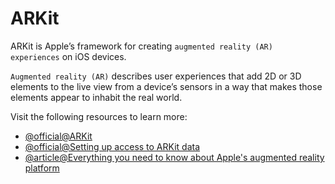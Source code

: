 # ARKit

ARKit is Apple’s framework for creating `augmented reality (AR) experiences` on iOS devices.

`Augmented reality (AR)` describes user experiences that add 2D or 3D elements to the live view from a device’s sensors in a way that makes those elements appear to inhabit the real world.

Visit the following resources to learn more:

- [@official@ARKit](https://developer.apple.com/documentation/arkit)
- [@official@Setting up access to ARKit data](https://developer.apple.com/documentation/visionos/setting-up-access-to-arkit-data)
- [@article@Everything you need to know about Apple's augmented reality platform](https://www.pocket-lint.com/ar-vr/news/apple/141615-apple-ar-kit-explained/)
